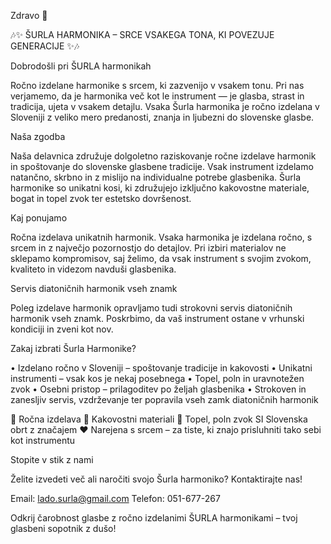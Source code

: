 Zdravo 👋

🎶✨ ŠURLA HARMONIKA – SRCE VSAKEGA TONA, KI POVEZUJE GENERACIJE ✨🎶

Dobrodošli pri ŠURLA harmonikah 

Ročno izdelane harmonike s srcem, ki zazvenijo v vsakem tonu.
Pri nas  verjamemo, da je harmonika več kot le instrument — je glasba, strast in tradicija, ujeta v vsakem detajlu. Vsaka Šurla harmonika je ročno izdelana v Sloveniji z veliko mero predanosti, znanja in ljubezni do slovenske glasbe.

Naša zgodba

Naša delavnica združuje dolgoletno raziskovanje ročne izdelave harmonik in spoštovanje do slovenske glasbene tradicije. Vsak instrument izdelamo natančno, skrbno in z mislijo na individualne potrebe glasbenika. Šurla harmonike so unikatni kosi, ki združujejo izključno kakovostne materiale, bogat in topel zvok ter estetsko dovršenost.

Kaj ponujamo

Ročna izdelava unikatnih harmonik.
Vsaka harmonika je izdelana ročno, s srcem in z največjo pozornostjo do detajlov. Pri izbiri materialov ne sklepamo kompromisov, saj želimo, da vsak instrument s svojim zvokom, kvaliteto  in videzom navduši glasbenika.

Servis diatoničnih harmonik vseh znamk

Poleg izdelave harmonik opravljamo tudi strokovni servis diatoničnih harmonik vseh znamk. Poskrbimo, da vaš instrument ostane v vrhunski kondiciji in zveni kot nov.

Zakaj izbrati Šurla Harmonike?

•	Izdelano ročno v Sloveniji – spoštovanje tradicije in kakovosti
•	Unikatni instrumenti – vsak kos je nekaj posebnega
•	Topel, poln in uravnotežen zvok
•	Osebni pristop – prilagoditev po željah glasbenika
• Strokoven in zanesljiv servis, vzdrževanje ter popravila vseh zamk diatoničnih harmonik

🔨 Ročna izdelava
🌲 Kakovostni materiali
🎼 Topel, poln zvok
SI Slovenska obrt z značajem
❤️ Narejena s srcem – za tiste, ki znajo prisluhniti tako sebi kot instrumentu

Stopite v stik z nami

Želite izvedeti več ali naročiti svojo Šurla harmoniko? Kontaktirajte nas!

Email: lado.surla@gmail.com
Telefon: 051-677-267

Odkrij čarobnost glasbe z ročno izdelanimi ŠURLA harmonikami – tvoj glasbeni sopotnik z dušo!
